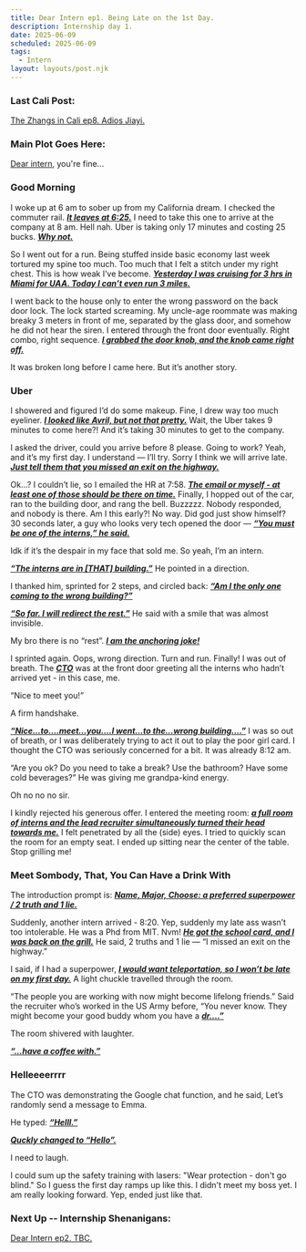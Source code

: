 ```yaml
---
title: Dear Intern ep1. Being Late on the 1st Day.
description: Internship day 1.
date: 2025-06-09
scheduled: 2025-06-09
tags:
  - Intern
layout: layouts/post.njk
---
```


<h3>Last Cali Post:</h3>
<a href="{{ '/posts/calistoryep8/' | url }}">The Zhangs in Cali ep8. Adios Jiayi.</a>

<h3>Main Plot Goes Here:</h3>

[Dear intern](https://dearintern.net), you're fine...

<h3>Good Morning</h3>

I woke up at 6 am to sober up from my California dream. I checked the commuter rail. ***<u>It leaves at 6:25.***</u> I need to take this one to arrive at the company at 8 am. Hell nah. Uber is taking only 17 minutes and costing 25 bucks. ***<u>Why not.***</u>

So I went out for a run. Being stuffed inside basic economy last week tortured my spine too much. Too much that I felt a stitch under my right chest. This is how weak I’ve become. ***<u>Yesterday I was cruising for 3 hrs in Miami for UAA. Today I can’t even run 3 miles.***</u>

I went back to the house only to enter the wrong password on the back door lock. The lock started screaming. My uncle-age roommate was making breaky 3 meters in front of me, separated by the glass door, and somehow he did not hear the siren. I entered through the front door eventually. Right combo, right sequence. ***<u>I grabbed the door knob, and the knob came right off.***</u>

It was broken long before I came here. But it’s another story.

<h3>Uber</h3>

I showered and figured I’d do some makeup. Fine, I drew way too much eyeliner. ***<u>I looked like Avril, but not that pretty.***</u> Wait, the Uber takes 9 minutes to come here?! And it’s taking 30 minutes to get to the company.

I asked the driver, could you arrive before 8 please. Going to work? Yeah, and it’s my first day. I understand — I’ll try. Sorry I think we will arrive late. ***<u>Just tell them that you missed an exit on the highway.***</u>

Ok…? I couldn’t lie, so I emailed the HR at 7:58. ***<u>The email or myself - at least one of those should be there on time.***</u> Finally, I hopped out of the car, ran to the building door, and rang the bell. Buzzzzz. Nobody responded, and nobody is there. Am I this early?! No way. Did god just show himself? 30 seconds later, a guy who looks very tech opened the door — ***<u>“You must be one of the interns,” he said.***</u>

Idk if it’s the despair in my face that sold me. So yeah, I’m an intern.

***<u>“The interns are in [THAT] building.”***</u> He pointed in a direction.

I thanked him, sprinted for 2 steps, and circled back: ***<u>“Am I the only one coming to the wrong building?”***</u>

***<u>“So far. I will redirect the rest.”***</u> He said with a smile that was almost invisible.

My bro there is no “rest”. ***<u>I am the anchoring joke!***</u>

I sprinted again. Oops, wrong direction. Turn and run. Finally! I was out of breath. The ***<u>CTO***</u> was at the front door greeting all the interns who hadn’t arrived yet - in this case, me.

“Nice to meet you!”

A firm handshake.

***<u>“Nice…to….meet…you….I went…to the…wrong building….”***</u> I was so out of breath, or I was deliberately trying to act it out to play the poor girl card. I thought the CTO was seriously concerned for a bit. It was already 8:12 am.

“Are you ok? Do you need to take a break? Use the bathroom? Have some cold beverages?” He was giving me grandpa-kind energy.

Oh no no no sir.

I kindly rejected his generous offer. I entered the meeting room: ***<u>a full room of interns and the lead recruiter simultaneously turned their head towards me.***</u> I felt penetrated by all the (side) eyes. I tried to quickly scan the room for an empty seat. I ended up sitting near the center of the table. Stop grilling me!

<h3>Meet Sombody, That, You Can Have a Drink With</h3>

The introduction prompt is: ***<u>Name, Major, Choose: a preferred superpower / 2 truth and 1 lie.***</u>

Suddenly, another intern arrived - 8:20. Yep, suddenly my late ass wasn’t too intolerable. He was a Phd from MIT. Nvm! ***<u>He got the school card, and I was back on the grill.***</u> He said, 2 truths and 1 lie — “I missed an exit on the highway.”

I said, if I had a superpower, ***<u>I would want teleportation, so I won’t be late on my first day.***</u> A light chuckle travelled through the room.

“The people you are working with now might become lifelong friends.” Said the recruiter who’s worked in the US Army before, “You never know. They might become your good buddy whom you have a ***<u>dr….”***</u>

The room shivered with laughter.

***<u>“...have a coffee with.”***</u>

<h3>Helleeeerrrr</h3>
The CTO was demonstrating the Google chat function, and he said, Let’s randomly send a message to Emma.

He typed: ***<u>“Helll.”***</u>

***<u>Quckly changed to “Hello”.***</u>

I need to laugh.

I could sum up the safety training with lasers: "Wear protection - don't go blind." So I guess the first day ramps up like this. I didn't meet my boss yet. I am really looking forward. Yep, ended just like that.

<h3>Next Up -- Internship Shenanigans:</h3>
<a href="{{ '/posts/dearinternep2/' | url }}">Dear Intern ep2. TBC.</a>

